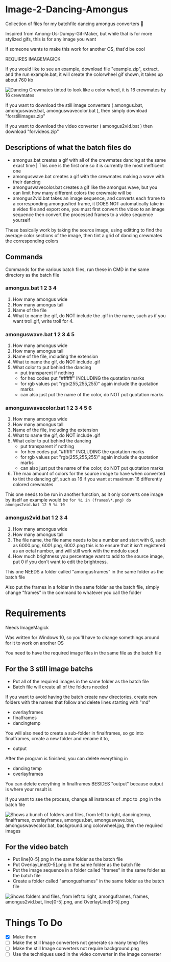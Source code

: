 # Image-2-Dancing-Amongus
Collection of files for my batchfile dancing amongus converters 📮

Inspired from Among-Us-Dumpy-Gif-Maker, but while that is for more stylized gifs, this is for any image you want 

If someone wants to make this work for another OS, that'd be cool

REQUIRES IMAGEMAGICK

If you would like to see an example, download file "example.zip", extract, and the run example.bat, it will create the colorwheel gif shown, it takes up about 760 kb 

![Dancing Crewmates tinted to look like a color wheel, it is 16 crewmates by 16 crewmates](https://imgur.com/dkGSSFv.gif)

If you want to download the still image converters ( amongus.bat, amonguswave.bat, amonguswavecolor.bat ), then simply download "forstillimages.zip"

If you want to download the video converter ( amongus2vid.bat ) then download "forvideos.zip"


## Descriptions of what the batch files do

- amongus.bat creates a gif with all of the crewmates dancing at the same exact time | This one is the first one so it is currently the most inefficent one
- amonguswave.bat creates a gif with the crewmates making a wave with their dancing
- amonguswavecolor.bat creates a gif like the amongus wave, but you can limit how many different colors the crewmate will be
- amongus2vid.bat takes an image sequence, and converts each frame to a corresponding amongusfied frame, it DOES NOT automatically take in a video file and export one, you must first convert the video to an image sequence then convert the processed frames to a video sequence yourself

These basically work by taking the source image, using editting to find the average color sections of the image, then tint a grid of dancing crewmates the corresponding colors

## Commands

Commands for the various batch files, run these in CMD in the same directory as the batch file

### amongus.bat 1 2 3 4

1. How many amongus wide
2. How many amongus tall
3. Name of the file
4. What to name the gif, do NOT include the .gif in the name, such as if you want troll.gif, write troll for 4.

### amonguswave.bat 1 2 3 4 5 

1. How many amongus wide
2. How many amongus tall
3. Name of the file, including the extension
4. What to name the gif, do NOT include .gif
5. What color to put behind the dancing
   - put transparent if nothing
   - for hex codes put "#ffffff" INCLUDING the quotation marks
   - for rgb values put "rgb(255,255,255)" again include the quotation marks
   - can also just put the name of the color, do NOT put quotation marks 

### amonguswavecolor.bat 1 2 3 4 5 6

1. How many amongus wide
2. How many amongus tall
3. Name of the file, including the extension
4. What to name the gif, do NOT include .gif
5. What color to put behind the dancing
   - put transparent if nothing
   - for hex codes put "#ffffff" INCLUDING the quotation marks
   - for rgb values put "rgb(255,255,255)" again include the quotation marks
   - can also just put the name of the color, do NOT put quotation marks 
6. The max amount of colors for the source image to have when converted to tint the dancing gif, such as 16 if you want at maximum 16 differently colored crewmates

This one needs to be run in another function, as it only converts one image by itself
an example would be
`
for %i in (frames\*.png) do amongus2vid.bat 12 9 %i 10
`

### amongus2vid.bat 1 2 3 4

1. How many amongus wide
2. How many amongus tall
3. The file name, the file name needs to be a number and start with 6, such as 6000.png, 6001.png, 6002.png this is to ensure that it isn't registered as an octal number, and will still work with the modulo used 
4. How much brightness you percentage want to add to the source image, put 0 if you don't want to edit the brightness.

This one NEEDS a folder called "amongusframes" in the same folder as the batch file

Also put the frames in a folder in the same folder as the batch file, simply change "frames\" in the command to whatever you call the folder


# Requirements

Needs ImageMagick

Was written for Windows 10, so you'll have to change somethings around for it to work on another OS

You need to have the required image files in the same file as the batch file

## For the 3 still image batchs

- Put all of the required images in the same folder as the batch file
- Batch file will create all of the folders needed


If you want to avoid having the batch create new directories, create new folders with the names that follow and delete lines starting with "md"

- overlayframes
- finalframes
- dancingtemp

You will also need to create a sub-folder in finalframes, so go into finalframes, create a new folder and rename it to,
- output

After the program is finished, you can delete everything in 
- dancing temp
- overlayframes

You can delete everything in finalframes BESIDES "output" because output is where your result is

If you want to see the process, change all instances of .mpc to .png in the batch file

![Shows a bunch of folders and files, from left to right, dancingtemp, finalframes, overlayframes, amongus.bat, amonguswave.bat, amonguswavecolor.bat, background.png colorwheel.jpg, then the required images](https://i.imgur.com/uledWoo.png)

## For the video batch

- Put line[0-5].png in the same folder as the batch file
- Put OverlayLine[0-5].png in the same folder as the batch file
- Put the image sequence in a folder called "frames" in the same folder as the batch file
- Create a folder called "amongusframes" in the same folder as the batch file

![Shows folders and files, from left to right, amonguframes, frames, amongus2vid.bat, line[0-5].png, and OverlayLine[0-5].png ](https://i.imgur.com/IDnvKmt.png)
# Things To Do 

- [x] Make them
- [ ] Make the still Image converters not generate so many temp files
- [ ] Make the still Image converters not require background.png
- [ ] Use the techniques used in the video converter in the image converter
